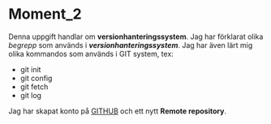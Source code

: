 # Moment_2


Denna uppgift handlar om **versionhanteringssystem**. Jag har förklarat olika _begrepp_ som används i **_versionhanteringssystem_**. Jag har även lärt mig olika kommandos som används i GIT system, tex:
* git init
* git config
* git fetch
* git log

Jag har skapat konto på [GITHUB](www.github.com) och ett nytt **Remote repository**.
